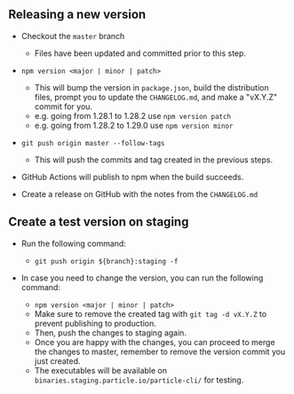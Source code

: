 ## Releasing a new version

- Checkout the `master` branch

	- Files have been updated and committed prior to this step.

- `npm version <major | minor | patch>`

	- This will bump the version in `package.json`, build the distribution files, prompt you to update the `CHANGELOG.md`, and make a "vX.Y.Z" commit for you.
	- e.g. going from 1.28.1 to 1.28.2 use `npm version patch`
	- e.g. going from 1.28.2 to 1.29.0 use `npm version minor`

- `git push origin master --follow-tags`

	- This will push the commits and tag created in the previous steps.

- GitHub Actions will publish to npm when the build succeeds.

- Create a release on GitHub with the notes from the `CHANGELOG.md`

## Create a test version on staging

- Run the following command:

  - `git push origin ${branch}:staging -f`

- In case you need to change the version, you can run the following command:

  - `npm version <major | minor | patch>`
  - Make sure to remove the created tag with `git tag -d vX.Y.Z` to prevent publishing to production.
  - Then, push the changes to staging again.
  - Once you are happy with the changes, you can proceed to merge the changes to master, remember to remove the version commit you just created.
  - The executables will be available on `binaries.staging.particle.io/particle-cli/` for testing.
